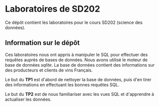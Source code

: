 # Laboratoires de SD202

Ce dépôt contient les laboratoires pour le cours SD202 (science des données).

## Information sur le dépôt

Ces laboratoires nous ont appris à manipuler le SQL pour effectuer des requêtes auprès de bases de données. Nous avons utilisé le moteur de base de données *sqlite*. La base de données contient des informations sur des producteurs et clients de vins Français.

Le but du **TP1** est d'abord de nettoyer la base de données, puis d'en tirer des informations en effectuant les bonnes requêtes SQL.

Le but du **TP2** est de nous familiariser avec les vues SQL et d'apprendre à actualiser les données.
